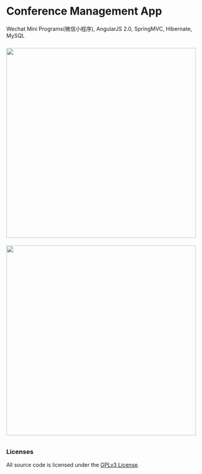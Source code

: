 # Conference Management App

Wechat Mini Programs(微信小程序), AngularJS 2.0, SpringMVC, Hibernate, MySQL

<img src="https://git.oschina.net/linkrcn/events/raw/master/xdoc/demo-client.jpg" height="500px" style="margin: 10px auto;">

<img src="https://git.oschina.net/linkrcn/events/raw/master/xdoc/demo-admin.jpg" height="500px" style="margin: 10px auto;">

### Licenses

All source code is licensed under the [GPLv3 License](LICENSE.md).
